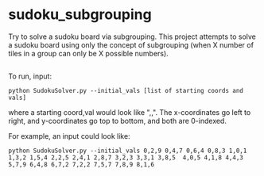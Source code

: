 # sudoku_subgrouping
Try to solve a sudoku board via subgrouping. This project attempts to solve a sudoku board using only the concept of subgrouping (when X number of tiles in a group can only be X possible numbers).

## 
To run, input:
```
python SudokuSolver.py --initial_vals [list of starting coords and vals]
```
where a starting coord,val would look like "<x-coord>,<y-coord>,<val>". The x-coordinates go left to right, and y-coordinates go top to bottom, and both are 0-indexed.

For example, an input could look like:
```
python SudokuSolver.py --initial_vals 0,2,9 0,4,7 0,6,4 0,8,3 1,0,1 1,3,2 1,5,4 2,2,5 2,4,1 2,8,7 3,2,3 3,3,1 3,8,5  4,0,5 4,1,8 4,4,3 5,7,9 6,4,8 6,7,2 7,2,2 7,5,7 7,8,9 8,1,6
```
